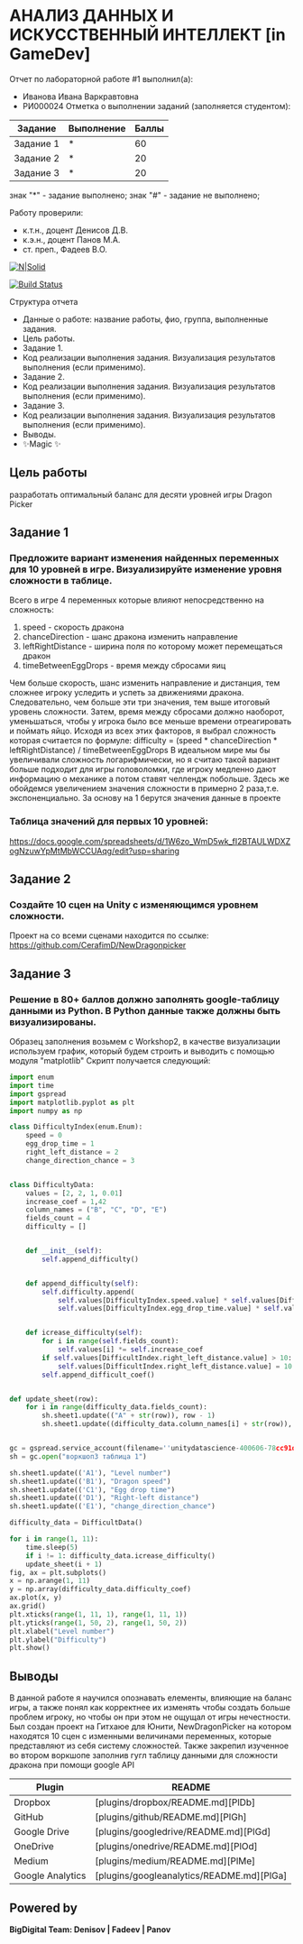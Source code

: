# АНАЛИЗ ДАННЫХ И ИСКУССТВЕННЫЙ ИНТЕЛЛЕКТ [in GameDev]
Отчет по лабораторной работе #1 выполнил(а):
- Иванова Ивана Варкравтовна
- РИ000024
Отметка о выполнении заданий (заполняется студентом):

| Задание | Выполнение | Баллы |
| ------ | ------ | ------ |
| Задание 1 | * | 60 |
| Задание 2 | * | 20 |
| Задание 3 | * | 20 |

знак "*" - задание выполнено; знак "#" - задание не выполнено;

Работу проверили:
- к.т.н., доцент Денисов Д.В.
- к.э.н., доцент Панов М.А.
- ст. преп., Фадеев В.О.

[![N|Solid](https://cldup.com/dTxpPi9lDf.thumb.png)](https://nodesource.com/products/nsolid)

[![Build Status](https://travis-ci.org/joemccann/dillinger.svg?branch=master)](https://travis-ci.org/joemccann/dillinger)

Структура отчета

- Данные о работе: название работы, фио, группа, выполненные задания.
- Цель работы.
- Задание 1.
- Код реализации выполнения задания. Визуализация результатов выполнения (если применимо).
- Задание 2.
- Код реализации выполнения задания. Визуализация результатов выполнения (если применимо).
- Задание 3.
- Код реализации выполнения задания. Визуализация результатов выполнения (если применимо).
- Выводы.
- ✨Magic ✨

## Цель работы
 разработать оптимальный баланс для десяти уровней игры Dragon Picker

## Задание 1
### Предложите вариант изменения найденных переменных для 10 уровней в игре. Визуализируйте изменение уровня сложности в таблице. 
Всего в игре 4 переменных которые влияют непосредственно на сложность:
1. speed - скорость дракона
2. chanceDirection - шанс дракона изменить направление
3. leftRightDistance - ширина поля по которому может перемещаться дракон
4. timeBetweenEggDrops  - время между сбросами яиц

Чем больше скорость, шанс изменить направление и дистанция, тем сложнее игроку уследить и успеть за движениями дракона. Следовательно, чем больше эти три значения, тем выше итоговый уровень сложности. Затем, время между сбросами должно наоборот, уменьшаться, чтобы у игрока было все меньше времени отреагировать и поймать яйцо. Исходя из всех этих факторов, я выбрал сложность которая считается по формулe: difficulty = (speed * chanceDirection * leftRightDistance) / timeBetweenEggDrops
В идеальном мире мы бы увеличивали сложность логарифмически, но я считаю такой вариант больше подходит для игры головоломки, где игроку медленно дают информацию о механике а потом ставят челлендж побольше. Здесь же обойдемся увеличением значения сложности в примерно 2 раза,т.е. экспоненциально. За основу на 1 берутся значения данные в проекте 

### Таблица значений для первых 10 уровней:

https://docs.google.com/spreadsheets/d/1W6zo_WmD5wk_fI2BTAULWDXZogNzuwYpMtMbWCCUAqg/edit?usp=sharing

## Задание 2
### Создайте 10 сцен на Unity с изменяющимся уровнем сложности.
Проект на со всеми сценами находится по ссылке:
https://github.com/CerafimD/NewDragonpicker


## Задание 3
### Решение в 80+ баллов должно заполнять google-таблицу данными из Python. В Python данные также должны быть визуализированы.
Образец заполнения возьмем с Workshop2, в качестве визуализации используем график, который будем строить и выводить с помощью модуля "matplotlib" 
Скрипт получается следующий:

```py
import enum
import time
import gspread
import matplotlib.pyplot as plt
import numpy as np

class DifficultyIndex(enum.Enum):
    speed = 0
    egg_drop_time = 1
    right_left_distance = 2
    change_direction_chance = 3


class DifficultyData:
    values = [2, 2, 1, 0.01]
    increase_coef = 1,42
    column_names = ("B", "C", "D", "E")
    fields_count = 4
    difficulty = []


    def __init__(self):
        self.append_difficulty()


    def append_difficulty(self):
        self.difficulty.append(
            self.values[DifficultyIndex.speed.value] * self.values[DifficultyIndex.right_left_distance.value] /
            self.values[DifficultyIndex.egg_drop_time.value] * self.values[DifficultyIndex.change_direction_chance.value])


    def icrease_difficulty(self):
        for i in range(self.fields_count):
            self.values[i] *= self.increase_coef
        if self.values[DifficultIndex.right_left_distance.value] > 10:
            self.values[DifficultIndex.right_left_distance.value] = 10
        self.append_difficult_coef()


def update_sheet(row):
    for i in range(difficulty_data.fields_count):
        sh.sheet1.update(("A" + str(row)), row - 1)
        sh.sheet1.update((difficulty_data.column_names[i] + str(row)), difficulty_data.values[i])


gc = gspread.service_account(filename=''unitydatascience-400606-78cc91d889e0.json'')
sh = gc.open("воркшоп3 таблица 1")

sh.sheet1.update(('A1'), "Level number")
sh.sheet1.update(('B1'), "Dragon speed")
sh.sheet1.update(('C1'), "Egg drop time")
sh.sheet1.update(('D1'), "Right-left distance")
sh.sheet1.update(('E1'), "change_direction_chance")

difficulty_data = DifficultData()

for i in range(1, 11):
    time.sleep(5)
    if i != 1: difficulty_data.icrease_difficulty()
    update_sheet(i + 1)
fig, ax = plt.subplots()
x = np.arange(1, 11)
y = np.array(difficulty_data.difficulty_coef)
ax.plot(x, y)
ax.grid()
plt.xticks(range(1, 11, 1), range(1, 11, 1))
plt.yticks(range(1, 50, 2), range(1, 50, 2))
plt.xlabel("Level number")
plt.ylabel("Difficulty")
plt.show()

```

## Выводы
В данной работе я научился опознавать елементы, влияющие на баланс игры, а также понял как корректнее их изменять чтобы создать больше проблем игроку, но чтобы он при этом не ощущал от игры нечестности. Был создан проект на Гитхаюе для Юнити, NewDragonPicker на котором находятся 10 сцен с изменными величинами переменных, которые представляют из себя систему сложностей. Также закрепил изученное во втором воркшопе заполнив гугл таблицу данными для сложности дракона при помощи google API

| Plugin | README |
| ------ | ------ |
| Dropbox | [plugins/dropbox/README.md][PlDb] |
| GitHub | [plugins/github/README.md][PlGh] |
| Google Drive | [plugins/googledrive/README.md][PlGd] |
| OneDrive | [plugins/onedrive/README.md][PlOd] |
| Medium | [plugins/medium/README.md][PlMe] |
| Google Analytics | [plugins/googleanalytics/README.md][PlGa] |

## Powered by

**BigDigital Team: Denisov | Fadeev | Panov**
